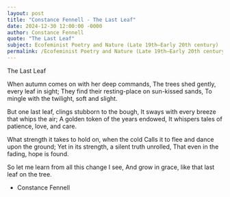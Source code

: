 ```yaml
---
layout: post
title: "Constance Fennell - The Last Leaf"
date: 2024-12-30 12:00:00 -0000
author: Constance Fennell
quote: "The Last Leaf"
subject: Ecofeminist Poetry and Nature (Late 19th–Early 20th century)
permalink: /Ecofeminist Poetry and Nature (Late 19th–Early 20th century)/Constance Fennell/Constance Fennell - The Last Leaf
---
```


The Last Leaf

When autumn comes on with her deep commands,
  The trees shed gently, every leaf in sight;
  They find their resting-place on sun-kissed sands,
  To mingle with the twilight, soft and slight.

But one last leaf, clings stubborn to the bough,
  It sways with every breeze that whips the air;
  A golden token of the years endowed,
  It whispers tales of patience, love, and care.

What strength it takes to hold on, when the cold
  Calls it to flee and dance upon the ground;
  Yet in its strength, a silent truth unrolled,
  That even in the fading, hope is found.

So let me learn from all this change I see,
  And grow in grace, like that last leaf on the tree.

- Constance Fennell
